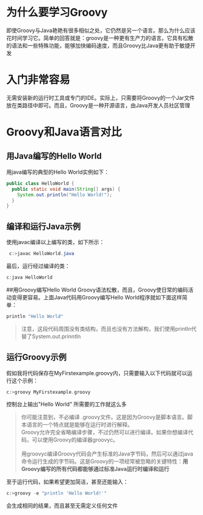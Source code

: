 # 为什么要学习Groovy
即使Groovy与Java艳艳有很多相似之处，它仍然是另一个语言。那么为什么应该花时间学习它。简单的回答就是：groovy是一种更有生产力的语言。它具有松散的语法和一些特殊功能，能够加快编码速度，而且Groovy比Java更有助于敏捷开发

# 入门非常容易

无需安装新的运行时工具或专门的IDE。实际上，只需要将Groovy的一个Jar文件放在类路径中即可。而且，Groovy是一种开源语言，由Java开发人员社区管理

# Groovy和Java语言对比

## 用Java编写的Hello World

用java编写的典型的Hello World实例如下：

```java
public class HelloWorld {
  public static void main(String[] args) {  
    System.out.println("Hello World!");
  }
}
```

## 编译和运行Java示例

使用javac编译以上编写的类，如下所示：

```java
 c:>javac HelloWorld.java
```

最后，运行经过编译的类：

```java
c:java HelloWorld
```

##用Groovy编写Hello World
Groovy语法松散，而且，Groovy使日常的编码活动变得更容易。上面Java代码用Groovy编写Hello World程序就如下面这样简单：

```groovy
println "Hello World"
```

>注意，这段代码周围没有类结构，而且也没有方法解构，我们使用println代替了System.out.prinntln

## 运行Groovy示例
假如我将代码保存在MyFirstexample.groovy内，只需要输入以下代码就可以运行这个示例：

```groovy
c:>groovy MyFirstexample.groovy
```

控制台上输出"Hello World" 所需要的工作就这么多

>你可能注意到，不必编译   .groovy文件。这是因为Groovy是脚本语言。脚本语言的一个特点就是能够在运行时进行解释。<br/>
Groovy允许完全省略编译步骤，不过仍然可以进行编译。如果你想编译代码，可以使用Groovy的编译器groovyc。<br/><br/>用groovyc编译Groovy代码会产生标准的Java字节码，然后可以通过java命令运行生成的字节码。这是Groovy的一项经常被忽略的关键特性：**用Groovy编写的所有代码都能够通过标准Java运行时编译和运行**

至于运行代码，如果希望更加简洁，甚至还能输入：

```groovy
c:>groovy -e "println 'Hello World!'"
```

会生成相同的结果，而且甚至无需定义任何文件
